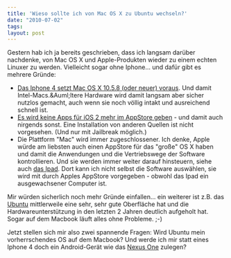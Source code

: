 ```yaml
---
title: 'Wieso sollte ich von Mac OS X zu Ubuntu wechseln?'
date: "2010-07-02"
tags: 
layout: post
---
```

Gestern hab ich ja bereits geschrieben, dass ich langsam dar&uuml;ber nachdenke, von Mac OS X und Apple-Produkten wieder zu einem echten Linuxer zu werden. Vielleicht sogar ohne Iphone... und daf&uuml;r gibt es mehrere Gr&uuml;nde:
<ul>
	<li>
<a href="http://www.apple.com/iphone/specs.html">Das Iphone 4 setzt Mac OS X 10.5.8 (oder neuer) voraus</a>. Und damit Intel-Macs.&amp;Auml;ltere Hardware wird damit langsam aber sicher nutzlos gemacht, auch wenn sie noch v&ouml;llig intakt und ausreichend schnell ist.</li>
	<li>
<a href="http://www.benm.at/2010/06/30/app-store-ios-2-x-apps-nicht-mehr-erwunscht/">Es wird keine Apps f&uuml;r iOS 2 mehr im AppStore geben</a> - und damit auch nirgends sonst. Eine Installation von anderen Quellen ist nicht vorgesehen. (Und nur mit Jailbreak m&ouml;glich.)</li>
	<li>Die Plattform "Mac" wird immer zugeschlossener. Ich denke, Apple w&uuml;rde am liebsten auch einen AppStore f&uuml;r das "gro&szlig;e" OS X haben und damit die Anwendungen und die Vertriebswege der Software kontrollieren. Und sie werden immer weiter darauf hinsteuern, siehe auch <a href="http://www.apple.com/de/ipad/">das Ipad</a>. Dort kann ich nicht selbst die Software ausw&auml;hlen, sie wird mit durch Apples AppStore vorgegeben - obwohl das Ipad ein ausgewachsener Computer ist.</li>
</ul>
Mir w&uuml;rden sicherlich noch mehr Gr&uuml;nde einfallen... ein weiterer ist z.B. das <a href="http://www.ubuntu.com">Ubuntu</a> mittlerweile eine sehr, sehr gute Oberfl&auml;che hat und die Hardwareunterst&uuml;tzung in den letzten 2 Jahren deutlich aufgeholt hat. Sogar auf dem Macbook l&auml;uft alles ohne Probleme. ;-)

Jetzt stellen sich mir also zwei spannende Fragen: Wird Ubuntu mein vorherrschendes OS auf dem Macbook? Und werde ich mir statt eines Iphone 4 doch ein Android-Ger&auml;t wie das <a href="http://www.google.com/phone/">Nexus One</a> zulegen?
